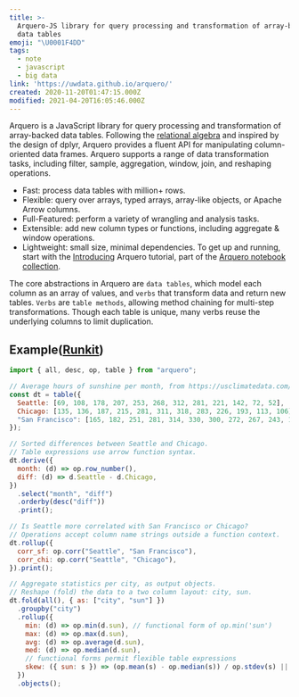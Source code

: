 ```yaml
---
title: >-
  Arquero-JS library for query processing and transformation of array-backed
  data tables
emoji: "\U0001F4DD"
tags:
  - note
  - javascript
  - big data
link: 'https://uwdata.github.io/arquero/'
created: 2020-11-20T01:47:15.000Z
modified: 2021-04-20T16:05:46.000Z
---
```


Arquero is a JavaScript library for query processing and transformation of array-backed data tables. Following the [relational algebra](https://en.wikipedia.org/wiki/Relational_algebra) and inspired by the design of dplyr, Arquero provides a fluent API for manipulating column-oriented data frames. Arquero supports a range of data transformation tasks, including filter, sample, aggregation, window, join, and reshaping operations.

- Fast: process data tables with million+ rows.
- Flexible: query over arrays, typed arrays, array-like objects, or Apache Arrow columns.
- Full-Featured: perform a variety of wrangling and analysis tasks.
- Extensible: add new column types or functions, including aggregate & window operations.
- Lightweight: small size, minimal dependencies.
  To get up and running, start with the [Introducing](https://observablehq.com/@uwdata/introducing-arquero) Arquero tutorial, part of the [Arquero notebook collection](https://observablehq.com/collection/@uwdata/arquero).

The core abstractions in Arquero are `data tables`, which model each column as an array of values, and `verbs` that transform data and return new tables. `Verbs` are `table methods`, allowing method chaining for multi-step transformations. Though each table is unique, many verbs reuse the underlying columns to limit duplication.

## Example([Runkit](https://runkit.com/lkcozy/5ef6f90d1faf8b001ae50404))

```js
import { all, desc, op, table } from "arquero";

// Average hours of sunshine per month, from https://usclimatedata.com/.
const dt = table({
  Seattle: [69, 108, 178, 207, 253, 268, 312, 281, 221, 142, 72, 52],
  Chicago: [135, 136, 187, 215, 281, 311, 318, 283, 226, 193, 113, 106],
  "San Francisco": [165, 182, 251, 281, 314, 330, 300, 272, 267, 243, 189, 156],
});

// Sorted differences between Seattle and Chicago.
// Table expressions use arrow function syntax.
dt.derive({
  month: (d) => op.row_number(),
  diff: (d) => d.Seattle - d.Chicago,
})
  .select("month", "diff")
  .orderby(desc("diff"))
  .print();

// Is Seattle more correlated with San Francisco or Chicago?
// Operations accept column name strings outside a function context.
dt.rollup({
  corr_sf: op.corr("Seattle", "San Francisco"),
  corr_chi: op.corr("Seattle", "Chicago"),
}).print();

// Aggregate statistics per city, as output objects.
// Reshape (fold) the data to a two column layout: city, sun.
dt.fold(all(), { as: ["city", "sun"] })
  .groupby("city")
  .rollup({
    min: (d) => op.min(d.sun), // functional form of op.min('sun')
    max: (d) => op.max(d.sun),
    avg: (d) => op.average(d.sun),
    med: (d) => op.median(d.sun),
    // functional forms permit flexible table expressions
    skew: ({ sun: s }) => (op.mean(s) - op.median(s)) / op.stdev(s) || 0,
  })
  .objects();
```
